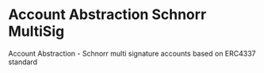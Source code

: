 # Account Abstraction Schnorr MultiSig

Account Abstraction - Schnorr multi signature accounts based on ERC4337 standard

